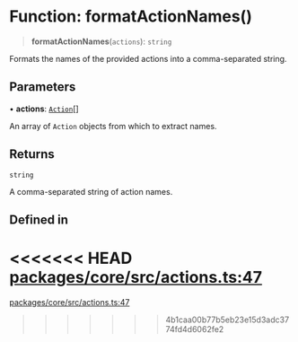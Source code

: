 # Function: formatActionNames()

> **formatActionNames**(`actions`): `string`

Formats the names of the provided actions into a comma-separated string.

## Parameters

• **actions**: [`Action`](../interfaces/Action.md)[]

An array of `Action` objects from which to extract names.

## Returns

`string`

A comma-separated string of action names.

## Defined in

<<<<<<< HEAD
[packages/core/src/actions.ts:47](https://github.com/8bitsats/eliza/blob/b6c06b96b915454d08a65f46cfdce8da763cbf85/packages/core/src/actions.ts#L47)
=======
[packages/core/src/actions.ts:47](https://github.com/ai16z/eliza/blob/7fcf54e7fb2ba027d110afcc319c0b01b3f181dc/packages/core/src/actions.ts#L47)
>>>>>>> 4b1caa00b77b5eb23e15d3adc3774fd4d6062fe2
